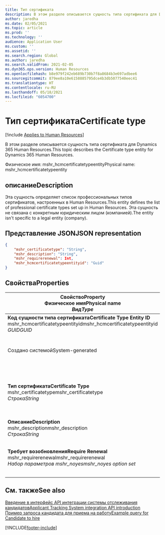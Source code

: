 ```yaml
---
title: Тип сертификата
description: В этом разделе описывается сущность типа сертификата для Dynamics 365 Human Resources.
author: jaredha
ms.date: 02/05/2021
ms.topic: article
ms.prod: ''
ms.technology: ''
audience: Application User
ms.custom: ''
ms.assetid: ''
ms.search.region: Global
ms.author: jaredha
ms.search.validFrom: 2021-02-05
ms.dyn365.ops.version: Human Resources
ms.openlocfilehash: b8e979f242eb689b730b7f8a8684b3e697adbee6
ms.sourcegitcommit: 879ee8a10e6158885795dce4b3db5077540eec41
ms.translationtype: HT
ms.contentlocale: ru-RU
ms.lasthandoff: 05/18/2021
ms.locfileid: "6054700"
---
```

# <a name="certificate-type"></a><span data-ttu-id="cf838-103">Тип сертификата</span><span class="sxs-lookup"><span data-stu-id="cf838-103">Certificate type</span></span>

[!include [Applies to Human Resources](../includes/applies-to-hr.md)]

<span data-ttu-id="cf838-104">В этом разделе описывается сущность типа сертификата для Dynamics 365 Human Resources.</span><span class="sxs-lookup"><span data-stu-id="cf838-104">This topic describes the Certificate type entity for Dynamics 365 Human Resources.</span></span>

<span data-ttu-id="cf838-105">Физическое имя: mshr_hcmcertificatetypeentity</span><span class="sxs-lookup"><span data-stu-id="cf838-105">Physical name: mshr_hcmcertificatetypeentity</span></span>

## <a name="description"></a><span data-ttu-id="cf838-106">описание</span><span class="sxs-lookup"><span data-stu-id="cf838-106">Description</span></span>

<span data-ttu-id="cf838-107">Эта сущность определяет список профессиональных типов сертификатов, настроенных в Human Resources.</span><span class="sxs-lookup"><span data-stu-id="cf838-107">This entity defines the list of professional certificate types set up in Human Resources.</span></span> <span data-ttu-id="cf838-108">Эта сущность не связана с конкретным юридическим лицом (компанией).</span><span class="sxs-lookup"><span data-stu-id="cf838-108">The entity isn't specific to a legal entity (company).</span></span>

## <a name="json-representation"></a><span data-ttu-id="cf838-109">Представление JSON</span><span class="sxs-lookup"><span data-stu-id="cf838-109">JSON representation</span></span>

```json
{
    "mshr_certificatetype": "String",
    "mshr_description": "String",
    "mshr_requirerenewal": Int,
    "mshr_hcmcertificatetypeentityid": "Guid"
}
```

## <a name="properties"></a><span data-ttu-id="cf838-110">Свойства</span><span class="sxs-lookup"><span data-stu-id="cf838-110">Properties</span></span>

| <span data-ttu-id="cf838-111">Свойство</span><span class="sxs-lookup"><span data-stu-id="cf838-111">Property</span></span><br><span data-ttu-id="cf838-112">**Физическое имя**</span><span class="sxs-lookup"><span data-stu-id="cf838-112">**Physical name**</span></span><br><span data-ttu-id="cf838-113">**_Вид_**</span><span class="sxs-lookup"><span data-stu-id="cf838-113">**_Type_**</span></span> | <span data-ttu-id="cf838-114">Использование</span><span class="sxs-lookup"><span data-stu-id="cf838-114">Use</span></span> | <span data-ttu-id="cf838-115">описание</span><span class="sxs-lookup"><span data-stu-id="cf838-115">Description</span></span> |
| --- | --- | --- |
| <span data-ttu-id="cf838-116">**Код сущности типа сертификата**</span><span class="sxs-lookup"><span data-stu-id="cf838-116">**Certificate Type Entity ID**</span></span><br><span data-ttu-id="cf838-117">mshr_hcmcertificatetypeentityid</span><span class="sxs-lookup"><span data-stu-id="cf838-117">mshr_hcmcertificatetypeentityid</span></span><br><span data-ttu-id="cf838-118">*GUID*</span><span class="sxs-lookup"><span data-stu-id="cf838-118">*GUID*</span></span> | <span data-ttu-id="cf838-119">Только для чтения</span><span class="sxs-lookup"><span data-stu-id="cf838-119">Read-only</span></span><br><span data-ttu-id="cf838-120">Требуется</span><span class="sxs-lookup"><span data-stu-id="cf838-120">Required</span></span> 
<span data-ttu-id="cf838-121">Создано системой</span><span class="sxs-lookup"><span data-stu-id="cf838-121">System-generated</span></span> | <span data-ttu-id="cf838-122">Уникальный первичный идентификатор для типа сертификата.</span><span class="sxs-lookup"><span data-stu-id="cf838-122">Unique primary identifier for the certificate type.</span></span> |
| <span data-ttu-id="cf838-123">**Тип сертификата**</span><span class="sxs-lookup"><span data-stu-id="cf838-123">**Certificate Type**</span></span><br><span data-ttu-id="cf838-124">mshr_certificatetype</span><span class="sxs-lookup"><span data-stu-id="cf838-124">mshr_certificatetype</span></span><br><span data-ttu-id="cf838-125">*Строка*</span><span class="sxs-lookup"><span data-stu-id="cf838-125">*String*</span></span> | <span data-ttu-id="cf838-126">Чтение/запись</span><span class="sxs-lookup"><span data-stu-id="cf838-126">Read/write</span></span><br><span data-ttu-id="cf838-127">Требуется</span><span class="sxs-lookup"><span data-stu-id="cf838-127">Required</span></span> | <span data-ttu-id="cf838-128">Уникальный определенный пользователем идентификатор для типа сертификата.</span><span class="sxs-lookup"><span data-stu-id="cf838-128">Unique user-readable identifier for the certificate type.</span></span> |
| <span data-ttu-id="cf838-129">**Описание**</span><span class="sxs-lookup"><span data-stu-id="cf838-129">**Description**</span></span><br><span data-ttu-id="cf838-130">mshr_description</span><span class="sxs-lookup"><span data-stu-id="cf838-130">mshr_description</span></span><br><span data-ttu-id="cf838-131">*Строка*</span><span class="sxs-lookup"><span data-stu-id="cf838-131">*String*</span></span> | <span data-ttu-id="cf838-132">Чтение/запись</span><span class="sxs-lookup"><span data-stu-id="cf838-132">Read/write</span></span><br><span data-ttu-id="cf838-133">Требуется</span><span class="sxs-lookup"><span data-stu-id="cf838-133">Required</span></span> | <span data-ttu-id="cf838-134">Описание типа сертификата.</span><span class="sxs-lookup"><span data-stu-id="cf838-134">Description of the certificate type.</span></span> |
| <span data-ttu-id="cf838-135">**Требует возобновления**</span><span class="sxs-lookup"><span data-stu-id="cf838-135">**Require Renewal**</span></span><br><span data-ttu-id="cf838-136">mshr_requirerenewal</span><span class="sxs-lookup"><span data-stu-id="cf838-136">mshr_requirerenewal</span></span><br><span data-ttu-id="cf838-137">*Набор параметров mshr_noyes*</span><span class="sxs-lookup"><span data-stu-id="cf838-137">*mshr_noyes option set*</span></span> | <span data-ttu-id="cf838-138">Чтение/запись</span><span class="sxs-lookup"><span data-stu-id="cf838-138">Read/write</span></span><br><span data-ttu-id="cf838-139">Необязательный</span><span class="sxs-lookup"><span data-stu-id="cf838-139">Optional</span></span> | <span data-ttu-id="cf838-140">Указывает, требуется ли обновление для сертификата.</span><span class="sxs-lookup"><span data-stu-id="cf838-140">Indicates whether renewal is required for the certificate.</span></span> |

## <a name="see-also"></a><span data-ttu-id="cf838-141">См. также</span><span class="sxs-lookup"><span data-stu-id="cf838-141">See also</span></span>

[<span data-ttu-id="cf838-142">Введение в интерфейс API интеграции системы отслеживания кандидатов</span><span class="sxs-lookup"><span data-stu-id="cf838-142">Applicant Tracking System integration API introduction</span></span>](hr-admin-integration-ats-api-introduction.md)<br>
[<span data-ttu-id="cf838-143">Пример запроса кандидата для приема на работу</span><span class="sxs-lookup"><span data-stu-id="cf838-143">Example query for Candidate to hire</span></span>](hr-admin-integration-ats-api-candidate-to-hire-example-query.md)



[!INCLUDE[footer-include](../includes/footer-banner.md)]